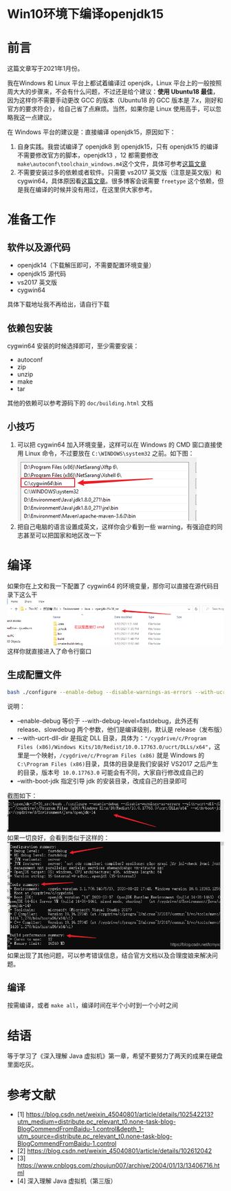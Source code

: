 # Win10环境下编译openjdk15

# 前言
这篇文章写于2021年1月份。

我在Windows 和 Linux 平台上都试着编译过 openjdk，Linux 平台上的一般按照周大大的步骤来，不会有什么问题，不过还是给个建议：**使用 Ubuntu18 最佳**，因为这样你不需要手动更改 GCC 的版本（Ubuntu18 的 GCC 版本是 7.x，刚好和官方的要求符合），给自己省了点麻烦。当然，如果你是 Linux 使用高手，可以忽略我这一点建议。

在 Windows 平台的建议是：直接编译 openjdk15，原因如下：

1. 自身实践。我尝试编译了 openjdk8 到 openjdk15，只有 openjdk15 的编译不需要修改官方的脚本，openjdk13 ，12 都需要修改 `make\autoconf\toolchain_windows.m4`这个文件，具体可参考[这篇文章](https://blog.csdn.net/weixin_45040801/article/details/102612042)
2. 不需要安装过多的依赖或者软件。只需要 vs2017 英文版（注意是英文版）和 cygwin64，具体原因看[这篇文章](https://blog.csdn.net/weixin_45040801/article/details/102542213?utm_medium=distribute.pc_relevant_t0.none-task-blog-BlogCommendFromBaidu-1.control&depth_1-utm_source=distribute.pc_relevant_t0.none-task-blog-BlogCommendFromBaidu-1.control)。很多博客会说需要 `freetype` 这个依赖，但是我在编译的时候并没有用过，在这里供大家参考。

# 准备工作
## 软件以及源代码
- openjdk14（下载解压即可，不需要配置环境变量）
- openjdk15 源代码
- vs2017 英文版
- cygwin64

具体下载地址我不再给出，请自行下载

## 依赖包安装
cygwin64 安装的时候选择即可，至少需要安装：
- autoconf
- zip
- unzip
- make
- tar

其他的依赖可以参考源码下的 `doc/building.html` 文档

## 小技巧
1. 可以把 cygwin64 加入环境变量，这样可以在 Windows 的 CMD 窗口直接使用 Linux 命令，不过要放在 `C:\WINDOWS\system32` 之前。如下图：
![cygwin64 环境配置](Win10环境下编译openjdk15.assets/20210112110038781.png)
2. 把自己电脑的语言设置成英文，这样你会少看到一些 warning，有强迫症的同志甚至可以把国家和地区改一下

# 编译
如果你在上文和我一下配置了 cygwin64 的环境变量，那你可以直接在源代码目录下这么干
![在这里插入图片描述](Win10环境下编译openjdk15.assets/20210112110722405.png)
这样你就直接进入了命令行窗口

## 生成配置文件
```bash
bash ./configure --enable-debug --disable-warnings-as-errors --with-ucrt-dll-dir="/cygdrive/c/Program Files (x86)/Windows Kits/10/Redist/10.0.17763.0/ucrt/DLLs/x64" --with-boot-jdk=/cygdrive/d/Environment/Java/openjdk-14
```
说明：

- –enable-debug 等价于 --with-debug-level=fastdebug，此外还有 release、slowdebug 两个参数，他们是编译级别，默认是 release（发布版）
- --with-ucrt-dll-dir 是指定 DLL 目录，具体为：`"/cygdrive/c/Program Files (x86)/Windows Kits/10/Redist/10.0.17763.0/ucrt/DLLs/x64"`，这里是一个映射，`/cygdrive/c/Program Files (x86)` 就是 Windows 的 `C:\Program Files (x86)`目录，具体的目录是我们安装好 VS2017 之后产生的目录，版本号` 10.0.17763.0` 可能会有不同，大家自行修改成自己的
- –with-boot-jdk 指定引导 jdk 的安装目录，改成自己的目录即可

截图如下：
![在这里插入图片描述](Win10环境下编译openjdk15.assets/2021011211160042.png)
如果一切良好，会看到类似于这样的：
![在这里插入图片描述](Win10环境下编译openjdk15.assets/20210112112147474.png)
如果出现了其他问题，可以参考错误信息，结合官方文档以及合理度娘来解决问题。

## 编译
按需编译，或者 `make all`，编译时间在半个小时到一个小时之间

# 结语
等于学习了《深入理解 Java 虚拟机》第一章，希望不要努力了两天的成果在硬盘里面吃灰。

# 参考文献
-   [1] https://blog.csdn.net/weixin_45040801/article/details/102542213?utm_medium=distribute.pc_relevant_t0.none-task-blog-BlogCommendFromBaidu-1.control&depth_1-utm_source=distribute.pc_relevant_t0.none-task-blog-BlogCommendFromBaidu-1.control
-   [2] https://blog.csdn.net/weixin_45040801/article/details/102612042
-   [3] https://www.cnblogs.com/zhoujun007/archive/2004/01/13/13406716.html
-   [4] 深入理解 Java 虚拟机（第三版）